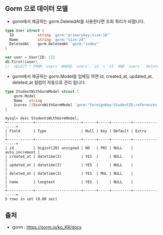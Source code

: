 ## Gorm 으로 데이터 모델

* gorm에서 제공하는 gorm.DeletedAt를 사용한다면 조회 쿼리가 바뀝니다.
```go
type User struct {
  ID           string `gorm:"primarykey;size:16"`
  Name         string `gorm:"size:24"`
  DeletedAt    gorm.DeletedAt `gorm:"index"`
}

var user = User{ID: 15}
db.First(&user)
//  SELECT * FROM `users` WHERE `users`.`id` = '15' AND `users`.`deleted_at` IS NULL ORDER BY `users`.`id` LIMIT 1
```

* gorm에서 제공하는 gorm.Model을 임베딩 하면 id, created_at, updated_at, deleted_at 컬럼이 자동으로 관리 됩니다. 
```go
type StudentWithGormModel struct {
    gorm.Model
    Name   string
    Scores []ScoreWithGormModel `gorm:"foreignKey:StudentID;references:ID"`
}
```

```
mysql> desc StudentsWithGormModel;
+------------+---------------------+------+-----+---------+----------------+
| Field      | Type                | Null | Key | Default | Extra          |
+------------+---------------------+------+-----+---------+----------------+
| id         | bigint(20) unsigned | NO   | PRI | NULL    | auto_increment |
| created_at | datetime(3)         | YES  |     | NULL    |                |
| updated_at | datetime(3)         | YES  |     | NULL    |                |
| deleted_at | datetime(3)         | YES  | MUL | NULL    |                |
| name       | longtext            | YES  |     | NULL    |                |
+------------+---------------------+------+-----+---------+----------------+
5 rows in set (0.00 sec)

```


## 출처
* gorm : https://gorm.io/ko_KR/docs
